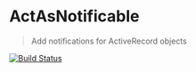 # ActAsNotificable
> Add notifications for ActiveRecord objects

[![Build Status][travis_badge]][travis]

[travis]: https://travis-ci.org/marcioj/act_as_notificable
[travis_badge]: https://travis-ci.org/marcioj/act_as_notificable.svg?branch=master

